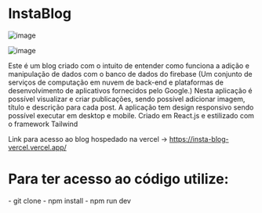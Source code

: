 <h1>InstaBlog</h1>

![image](https://github.com/Joao-Vitor-Marques-Braga/InstaBlog/assets/102833436/96e83acd-f60d-4865-b492-c412e9fd7873)

![image](https://github.com/Joao-Vitor-Marques-Braga/InstaBlog/assets/102833436/3968e5a8-67db-4746-91e4-3451129537ce)

Este é um blog criado com o intuito de entender como funciona a adição e manipulação de dados com o banco de dados do firebase (Um conjunto de serviços de computação em nuvem de back-end e plataformas de desenvolvimento de aplicativos fornecidos pelo Google.)
Nesta aplicação é possível visualizar e criar publicações, sendo possível adicionar imagem, título e descrição para cada post.
A aplicação tem design responsivo sendo possível executar em desktop e mobile. Criado em React.js e estilizado com o framework Tailwind

Link para acesso ao blog hospedado na vercel -> https://insta-blog-vercel.vercel.app/

<h1>Para ter acesso ao código utilize:</h1>
  - git clone
  - npm install
  - npm run dev
